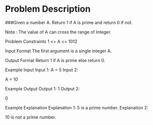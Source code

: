 # Problem Description

###Given a number A. Return 1 if A is prime and return 0 if not.

Note :
The value of A can cross the range of Integer.

Problem Constraints
1 <= A <= 1012

Input Format
The first argument is a single integer A.

Output Format
Return 1 if A is prime else return 0.

Example Input
Input 1:
A = 5
Input 2:

A = 10

Example Output
Output 1:
1
Output 2:

0

Example Explanation
Explanation 1:
5 is a prime number.
Explanation 2:

10 is not a prime number.
